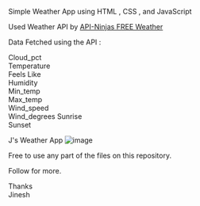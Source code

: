 Simple Weather App using HTML , CSS , and JavaScript  

Used Weather API by [API-Ninjas FREE Weather](https://rapidapi.com/apininjas/api/weather-by-api-ninjas/) 

Data Fetched using the API : 

Cloud_pct  
Temperature  
Feels Like  
Humidity  
Min_temp  
Max_temp  
Wind_speed   
Wind_degrees
Sunrise  
Sunset


J's Weather App
![image](https://user-images.githubusercontent.com/85137150/206101479-ba48e408-0236-486f-af7a-de31935ed797.png)

Free to use any part of the files on this repository. 

Follow for more. 

Thanks   
Jinesh 

